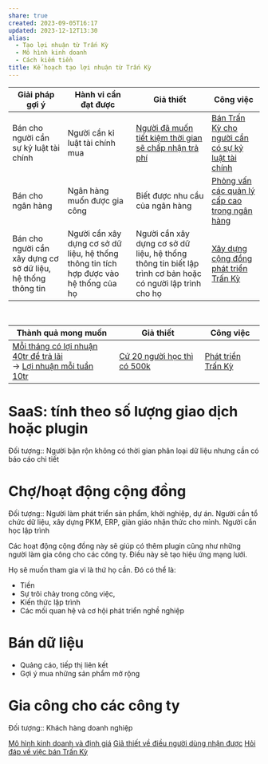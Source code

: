 ```yaml
---
share: true
created: 2023-09-05T16:17
updated: 2023-12-12T13:30
alias:
  - Tạo lợi nhuận từ Trấn Kỳ
  - Mô hình kinh doanh
  - Cách kiếm tiền
title: Kế hoạch tạo lợi nhuận từ Trấn Kỳ
---
```



| Giải pháp gợi ý                                              | Hành vi cần đạt được                                                                   | Giả thiết                                                                                                 | Công việc                                                                                                     |
| ------------------------------------------------------------ | -------------------------------------------------------------------------------------- | --------------------------------------------------------------------------------------------------------- | ------------------------------------------------------------------------------------------------------------- |
| Bán cho người cần sự kỷ luật tài chính                       | Người cần kỉ luật tài chính mua                                                        | [Người đã muốn tiết kiệm thời gian sẽ chấp nhận trả phí](../../../../../%E2%9A%A1Hi%E1%BB%83u%20bi%E1%BA%BFt%20s%C3%A2u/Qu%E1%BA%A3n%20l%C3%BD%20d%E1%BB%B1%20%C3%A1n,%20ph%C3%A1t%20tri%E1%BB%83n%20s%E1%BA%A3n%20ph%E1%BA%A9m,%20x%C3%A2y%20d%E1%BB%B1ng%20t%E1%BB%95%20ch%E1%BB%A9c/Qu%E1%BB%B9,%20g%E1%BB%8Di%20v%E1%BB%91n/B%C3%A1n%20cho%20kh%C3%A1ch%20h%C3%A0ng/Ng%C6%B0%E1%BB%9Di%20%C4%91%C3%A3%20mu%E1%BB%91n%20ti%E1%BA%BFt%20ki%E1%BB%87m%20th%E1%BB%9Di%20gian%20s%E1%BA%BD%20ch%E1%BA%A5p%20nh%E1%BA%ADn%20tr%E1%BA%A3%20ph%C3%AD.md)                                                | [Bán Trấn Kỳ cho người cần có sự kỷ luật tài chính](./K%E1%BA%BF%20ho%E1%BA%A1ch%20b%C3%A1n%20app%20cho%20ng%C6%B0%E1%BB%9Di%20c%E1%BA%A7n%20c%C3%B3%20s%E1%BB%B1%20k%E1%BB%B7%20lu%E1%BA%ADt%20t%C3%A0i%20ch%C3%ADnh.md) |
| Bán cho ngân hàng                                            | Ngân hàng muốn được gia công                                                           | Biết được nhu cầu của ngân hàng                                                                           | [Phỏng vấn các quản lý cấp cao trong ngân hàng](./Ph%E1%BB%8Fng%20v%E1%BA%A5n%20c%C3%A1c%20qu%E1%BA%A3n%20l%C3%BD%20c%E1%BA%A5p%20cao%20trong%20ng%C3%A2n%20h%C3%A0ng.md)                                                             |
| Bán cho người cần xây dựng cơ sở dữ liệu, hệ thống thông tin | Người cần xây dựng cơ sở dữ liệu, hệ thống thông tin tích hợp được vào hệ thống của họ | Người cần xây dựng cơ sở dữ liệu, hệ thống thông tin biết lập trình cơ bản hoặc có người lập trình cho họ | [Xây dựng cộng đồng phát triển Trấn Kỳ](../K%E1%BA%BF%20ho%E1%BA%A1ch%20x%C3%A2y%20d%E1%BB%B1ng%20c%E1%BB%99ng%20%C4%91%E1%BB%93ng%20ph%C3%A1t%20tri%E1%BB%83n%20Tr%E1%BA%A5n%20K%E1%BB%B3.md)                     |
<br>

| Thành quả mong muốn                                                         | Giả thiết                       | Công việc                                           |
| --------------------------------------------------------------------------- | ------------------------------- | --------------------------------------------------- |
| [Mỗi tháng có lợi nhuận 40tr để trả lãi](../../../2%20Gi%E1%BA%A3%20thuy%E1%BA%BFt/M%E1%BB%97i%20th%C3%A1ng%20c%C3%B3%20l%E1%BB%A3i%20nhu%E1%BA%ADn%2040tr%20%C4%91%E1%BB%83%20tr%E1%BA%A3%20l%C3%A3i.md)<br>→ [Lợi nhuận mỗi tuần 10tr](../../../3%20Th%C3%A0nh%20qu%E1%BA%A3%20mong%20mu%E1%BB%91n/L%E1%BB%A3i%20nhu%E1%BA%ADn%20m%E1%BB%97i%20tu%E1%BA%A7n%2010tr.md) | [Cứ 20 người học thì có 500k](../../../2%20Gi%E1%BA%A3%20thuy%E1%BA%BFt/C%E1%BB%A9%2020%20ng%C6%B0%E1%BB%9Di%20h%E1%BB%8Dc%20th%C3%AC%20c%C3%B3%20500k.md) | [Phát triển Trấn Kỳ](../../Chi%E1%BA%BFn%20l%C6%B0%E1%BB%A3c/K%E1%BA%BF%20ho%E1%BA%A1ch%20ph%C3%A1t%20tri%E1%BB%83n%20Tr%E1%BA%A5n%20K%E1%BB%B3.md) |

# SaaS: tính theo số lượng giao dịch hoặc plugin
Đối tượng:: Người bận rộn không có thời gian phân loại dữ liệu nhưng cần có báo cáo chi tiết

# Chợ/hoạt động cộng đồng
Đối tượng:: Người làm phát triển sản phẩm, khởi nghiệp, dự án. Người cần tổ chức dữ liệu, xây dựng PKM, ERP, giàn giáo nhận thức cho mình. Người cần học lập trình

Các hoạt động cộng đồng này sẽ giúp có thêm plugin cũng như những người làm gia công  cho các công ty. Điều này sẽ tạo hiệu ứng mạng lưới. 

Họ sẽ muốn tham gia vì là thứ họ cần. Đó có thể là:
- Tiền
- Sự trôi chảy trong công việc,
- Kiến thức lập trình
- Các mối quan hệ và cơ hội phát triển nghề nghiệp

# Bán dữ liệu
- Quảng cáo, tiếp thị liên kết
- Gợi ý mua những sản phẩm mở rộng

# Gia công cho các công ty
Đối tượng:: Khách hàng doanh nghiệp

[Mô hình kinh doanh và định giá](../../../../../%E2%9A%A1Hi%E1%BB%83u%20bi%E1%BA%BFt%20s%C3%A2u/Qu%E1%BA%A3n%20l%C3%BD%20d%E1%BB%B1%20%C3%A1n,%20ph%C3%A1t%20tri%E1%BB%83n%20s%E1%BA%A3n%20ph%E1%BA%A9m,%20x%C3%A2y%20d%E1%BB%B1ng%20t%E1%BB%95%20ch%E1%BB%A9c/Ph%C3%A1t%20tri%E1%BB%83n%20s%E1%BA%A3n%20ph%E1%BA%A9m/Nghi%C3%AAn%20c%E1%BB%A9u,%20t%C3%ACm%20%C3%BD%20t%C6%B0%E1%BB%9Fng/M%C3%B4%20h%C3%ACnh%20kinh%20doanh%20v%C3%A0%20%C4%91%E1%BB%8Bnh%20gi%C3%A1.md)
[Giả thiết về điều người dùng nhận được](../../../2%20Gi%E1%BA%A3%20thuy%E1%BA%BFt/Gi%E1%BA%A3%20thi%E1%BA%BFt%20v%E1%BB%81%20%C4%91i%E1%BB%81u%20ng%C6%B0%E1%BB%9Di%20d%C3%B9ng%20nh%E1%BA%ADn%20%C4%91%C6%B0%E1%BB%A3c.md)
[Hỏi đáp về việc bán Trấn Kỳ](../../../9%20Blog/H%E1%BB%8Fi%20%C4%91%C3%A1p%20v%E1%BB%81%20vi%E1%BB%87c%20b%C3%A1n%20Tr%E1%BA%A5n%20K%E1%BB%B3.md)